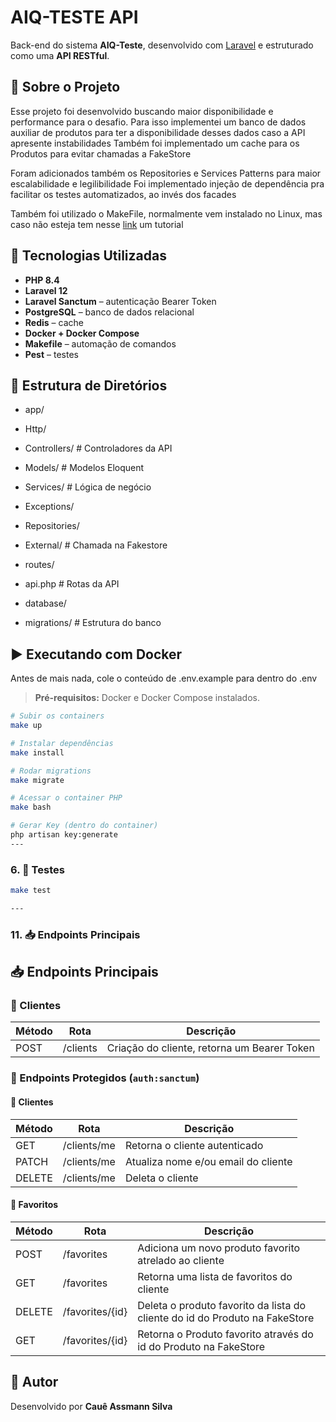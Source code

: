 # AIQ-TESTE API

Back-end do sistema **AIQ-Teste**, desenvolvido com [Laravel](https://laravel.com/) e estruturado como uma **API RESTful**.

## 🧾 Sobre o Projeto

Esse projeto foi desenvolvido buscando maior disponibilidade e performance para o desafio. 
Para isso implementei um banco de dados auxiliar de produtos para ter a disponibilidade desses dados caso a API apresente instabilidades
Também foi implementado um cache para os Produtos para evitar chamadas a FakeStore

Foram adicionados também os Repositories e Services Patterns para maior escalabilidade e legilibilidade
Foi implementado injeção de dependência pra facilitar os testes automatizados, ao invés dos facades

Também foi utilizado o MakeFile, normalmente vem instalado no Linux, mas caso não esteja tem nesse [link](https://www.geeksforgeeks.org/installation-guide/how-to-install-make-on-ubuntu/) um tutorial

## 🚀 Tecnologias Utilizadas

- **PHP 8.4**
- **Laravel 12**
- **Laravel Sanctum** – autenticação Bearer Token
- **PostgreSQL** – banco de dados relacional
- **Redis** – cache
- **Docker + Docker Compose**
- **Makefile** – automação de comandos
- **Pest** – testes

## 📂 Estrutura de Diretórios

- app/
- Http/
- Controllers/ # Controladores da API
- Models/ # Modelos Eloquent
- Services/ # Lógica de negócio
- Exceptions/
- Repositories/
- External/ # Chamada na Fakestore

- routes/
- api.php # Rotas da API

- database/
- migrations/ # Estrutura do banco

## ▶️ Executando com Docker

Antes de mais nada, cole o conteúdo de .env.example para dentro do .env

> **Pré-requisitos:** Docker e Docker Compose instalados.

```bash
# Subir os containers
make up

# Instalar dependências
make install

# Rodar migrations
make migrate

# Acessar o container PHP
make bash

# Gerar Key (dentro do container)
php artisan key:generate
---
```
### 6. **🧪 Testes**

```bash
make test

---
```

### 11. **📥 Endpoints Principais**
## 📥 Endpoints Principais

### 🧑 Clientes

| Método | Rota                  | Descrição                      |
|--------|-----------------------|--------------------------------|
| POST   | /clients  | Criação do cliente, retorna um Bearer Token     |

### 🔐 Endpoints Protegidos (`auth:sanctum`)

#### 🧑 Clientes

| Método | Rota                         | Descrição                        |
|--------|------------------------------|----------------------------------|
| GET   | /clients/me             | Retorna o cliente autenticado     |
| PATCH   | /clients/me       | Atualiza nome e/ou email do cliente      |
| DELETE    | /clients/me             | Deleta o cliente |


#### 📌 Favoritos

| Método | Rota                         | Descrição                        |
|--------|------------------------------|----------------------------------|
| POST   | /favorites             | Adiciona um novo produto favorito atrelado ao cliente    |
| GET   | /favorites       | Retorna uma lista de favoritos do cliente     |
| DELETE    | /favorites/{id}             | Deleta o produto favorito da lista do cliente do id do Produto na FakeStore |
| GET    | /favorites/{id}             | Retorna o Produto favorito através do id do Produto na FakeStore |



## 👤 Autor

Desenvolvido por **Cauê Assmann Silva**